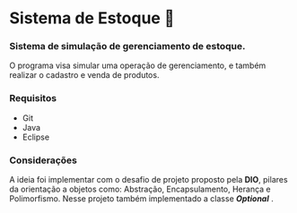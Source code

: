 # Sistema de Estoque :department_store:

### Sistema de simulação de gerenciamento de estoque. 

O programa visa simular uma operação de gerenciamento, e também realizar o cadastro e venda de produtos.



### Requisitos

- Git
- Java 
- Eclipse



### Considerações

A ideia foi implementar com o desafio de projeto proposto pela **DIO**, pilares da orientação a objetos como: Abstração, Encapsulamento, Herança e Polimorfismo. Nesse projeto também implementado a classe ***Optional*** .


